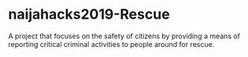 # naijahacks2019-Rescue
A project that focuses on the safety of citizens by providing a means of reporting critical criminal activities to people around for rescue.
